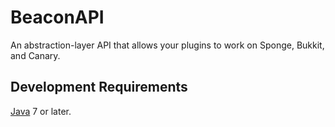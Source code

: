 # BeaconAPI
An abstraction-layer API that allows your plugins to work on Sponge, Bukkit, and Canary.

## Development Requirements
[Java](http://www.oracle.com/technetwork/java/javase/downloads/index.html) 7 or later.
